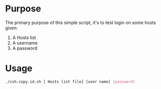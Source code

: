 # Purpose
The primary purpose of this simple script, it's to test login on some hosts given:

1. A Hosts list
2. A username
3. A password

# Usage
```sh
./ssh.copy.id.sh [ Hosts list file] [user name] [password]
```
